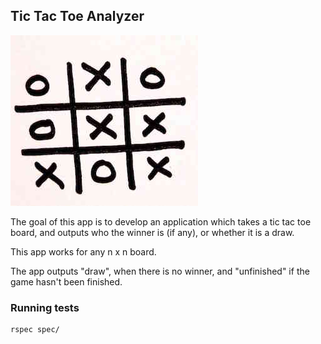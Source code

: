 ## Tic Tac Toe Analyzer

![tic tac toe image](./tictactoe.jpg)

The goal of this app is to develop an application which takes a tic tac toe board, and outputs who the winner is (if any), or whether it is a draw.

This app works for any n x n board.

The app outputs "draw", when there is no winner, and "unfinished" if the game hasn't been finished.

### Running tests

    rspec spec/
